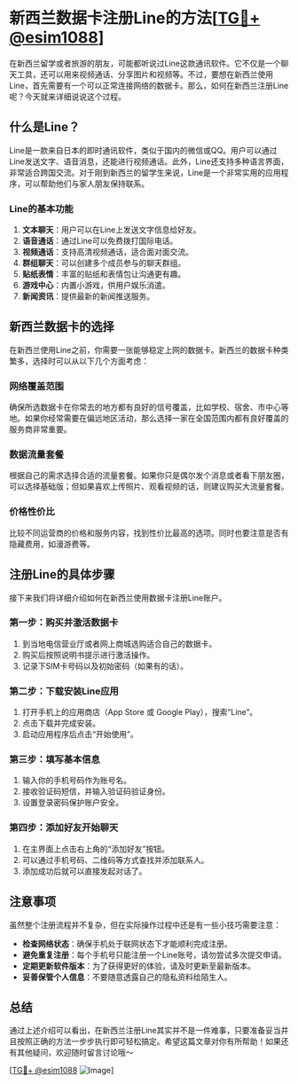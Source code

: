 # 新西兰数据卡注册Line的方法[[TG💪+ @esim1088](https://t.me/s/esim1088)]

在新西兰留学或者旅游的朋友，可能都听说过Line这款通讯软件。它不仅是一个聊天工具，还可以用来视频通话、分享图片和视频等。不过，要想在新西兰使用Line，首先需要有一个可以正常连接网络的数据卡。那么，如何在新西兰注册Line呢？今天就来详细说说这个过程。

## 什么是Line？

Line是一款来自日本的即时通讯软件，类似于国内的微信或QQ。用户可以通过Line发送文字、语音消息，还能进行视频通话。此外，Line还支持多种语言界面，非常适合跨国交流。对于刚到新西兰的留学生来说，Line是一个非常实用的应用程序，可以帮助他们与家人朋友保持联系。

### Line的基本功能

1. **文本聊天**：用户可以在Line上发送文字信息给好友。
2. **语音通话**：通过Line可以免费拨打国际电话。
3. **视频通话**：支持高清视频通话，适合面对面交流。
4. **群组聊天**：可以创建多个成员参与的聊天群组。
5. **贴纸表情**：丰富的贴纸和表情包让沟通更有趣。
6. **游戏中心**：内置小游戏，供用户娱乐消遣。
7. **新闻资讯**：提供最新的新闻推送服务。

## 新西兰数据卡的选择

在新西兰使用Line之前，你需要一张能够稳定上网的数据卡。新西兰的数据卡种类繁多，选择时可以从以下几个方面考虑：

### 网络覆盖范围

确保所选数据卡在你常去的地方都有良好的信号覆盖，比如学校、宿舍、市中心等地。如果你经常需要在偏远地区活动，那么选择一家在全国范围内都有良好覆盖的服务商非常重要。

### 数据流量套餐

根据自己的需求选择合适的流量套餐。如果你只是偶尔发个消息或者看下朋友圈，可以选择基础版；但如果喜欢上传照片、观看视频的话，则建议购买大流量套餐。

### 价格性价比

比较不同运营商的价格和服务内容，找到性价比最高的选项。同时也要注意是否有隐藏费用，如漫游费等。

## 注册Line的具体步骤

接下来我们将详细介绍如何在新西兰使用数据卡注册Line账户。

### 第一步：购买并激活数据卡

1. 到当地电信营业厅或者网上商城选购适合自己的数据卡。
2. 购买后按照说明书提示进行激活操作。
3. 记录下SIM卡号码以及初始密码（如果有的话）。

### 第二步：下载安装Line应用

1. 打开手机上的应用商店（App Store 或 Google Play），搜索“Line”。
2. 点击下载并完成安装。
3. 启动应用程序后点击“开始使用”。

### 第三步：填写基本信息

1. 输入你的手机号码作为账号名。
2. 接收验证码短信，并输入验证码验证身份。
3. 设置登录密码保护账户安全。

### 第四步：添加好友开始聊天

1. 在主界面上点击右上角的“添加好友”按钮。
2. 可以通过手机号码、二维码等方式查找并添加联系人。
3. 添加成功后就可以直接发起对话了。

## 注意事项

虽然整个注册流程并不复杂，但在实际操作过程中还是有一些小技巧需要注意：

- **检查网络状态**：确保手机处于联网状态下才能顺利完成注册。
- **避免重复注册**：每个手机号只能注册一个Line账号，请勿尝试多次提交申请。
- **定期更新软件版本**：为了获得更好的体验，请及时更新至最新版本。
- **妥善保管个人信息**：不要随意透露自己的隐私资料给陌生人。

## 总结

通过上述介绍可以看出，在新西兰注册Line其实并不是一件难事，只要准备妥当并且按照正确的方法一步步执行即可轻松搞定。希望这篇文章对你有所帮助！如果还有其他疑问，欢迎随时留言讨论哦～

[[TG💪+ @esim1088](https://t.me/s/esim1088) ![Image](https://i.postimg.cc/4NQfJmqS/Snipaste-2025-05-13-00-14-12.png)]